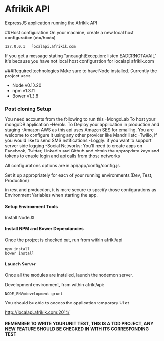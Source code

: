 Afrikik API
================

ExpressJS application running the Afrikik API 

##Host configuration
On your machine, create a new local host configuration (etc/hosts)

```
127.0.0.1 	localapi.afrikik.com
````
If you get a message stating "uncaughtException: listen EADDRNOTAVAIL" it's because
you have not local host configuration for localapi.afrikik.com

###Required technologies
Make sure to have Node installed. Currently the project uses
- Node v0.10.20
- npm v1.3.11
- Bower v1.2.8 


### Post cloning Setup
You need accounts from the following to run this
-MongoLab To host your mongoDB application
-Heroku To Deploy your application in production and staging
-Amazon AWS as this api uses Amazon SES for emailing. You are welcome to configure it using any other provider like Mandrill etc
-Twilio, if you would like to send SMS notifications
-Loggly: if you want to support server side logging
-Social Networks: You'll need to create apps on Facebook, Twitter, LinkedIn and Github and obtain the appropriate keys and tokens to enable login and api calls from those networks

All configurations options are in api/app/config/config.js

Set it up appropriately for each of your running environments (Dev, Test, Production)

In test and production, it is more secure to specify those configurations as Environment Variables when starting the app.

#### Setup Environment Tools
Install NodeJS

#### Install NPM and Bower Dependancies
Once the project is checked out, run from within afriki/api
```
npm install
bower install
```


#### Launch Server

Once all the modules are installed, launch the nodemon server. 

Development environment, from within afriki/api:
```
NODE_ENV=development grunt
```
You should be able to access the application temporary UI at

http://localapi.afrikik.com:2014/


#### REMEMBER TO WRITE YOUR UNIT TEST, THIS IS A TDD PROJECT, ANY NEW FEATURE SHOULD BE CHECKED IN WITH ITS CORRESPONDING TEST





